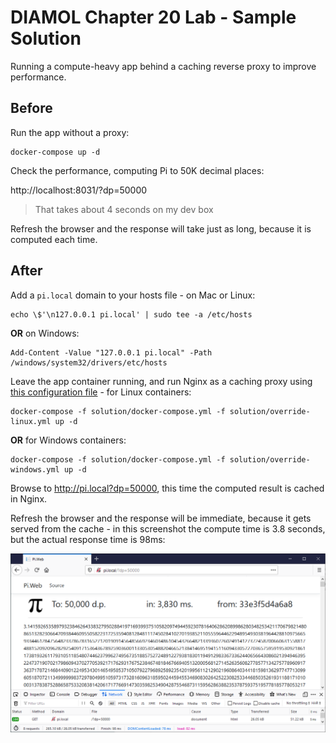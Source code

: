 # DIAMOL Chapter 20 Lab - Sample Solution

Running a compute-heavy app behind a caching reverse proxy to improve performance.

## Before

Run the app without a proxy:

```
docker-compose up -d
```

Check the performance, computing Pi to 50K decimal places:

http://localhost:8031/?dp=50000

> That takes about 4 seconds on my dev box

Refresh the browser and the response will take just as long, because it is computed each time.

## After

Add a `pi.local` domain to your hosts file - on Mac or Linux:

```
echo \$'\n127.0.0.1 pi.local' | sudo tee -a /etc/hosts
```

**OR** on Windows:

```
Add-Content -Value "127.0.0.1 pi.local" -Path /windows/system32/drivers/etc/hosts
```

Leave the app container running, and run Nginx as a caching proxy using [this configuration file](./solution/sites-enabled/pi.local) - for Linux containers:

```
docker-compose -f solution/docker-compose.yml -f solution/override-linux.yml up -d
```

**OR** for Windows containers:

```
docker-compose -f solution/docker-compose.yml -f solution/override-windows.yml up -d
```

Browse to http://pi.local?dp=50000, this time the computed result is cached in Nginx.

Refresh the browser and the response will be immediate, because it gets served from the cache - in this screenshot the compute time is 3.8 seconds, but the actual response time is 98ms:

![Pi to 50K places](./solution.png)
